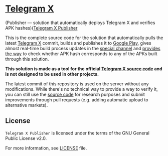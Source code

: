 # [Telegram X](https://play.google.com/store/apps/details?id=org.thunderdog.challegram)
(Publisher — solution that automatically deploys Telegram X and verifies APK hashes)([Telegram X Publisher](/images/cover.png)

This is the complete source code for the solution that automatically pulls the latest [Telegram X](https://github.com/TGX-Android/Telegram-X) commit, builds and publishes it to [Google Play](https://play.google.com/store/apps/details?id=org.thunderdog.challegram), gives almost real-time build process updates in the [special channel](https://t.me/tgx_log) and [provides the way](https://t.me/tgx_bot) to check whether APK hash corresponds to any of the APKs built through this solution.

**This solution is made as a tool for the official [Telegram X source code](https://github.com/TGX-Android/Telegram-X) and is not designed to be used in other projects.**

The latest commit of this repository is used on the server without any modifications. While there's no technical way to provide a way to verify it, you can still use the [source code](/main.js) for research purposes and submit improvements through pull requests (e.g. adding automatic upload to alternative markets).

## License

`Telegram X Publisher` is licensed under the terms of the GNU General Public License v2.0.

For more information, see [LICENSE](/LICENSE) file.
